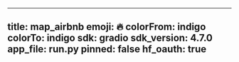 
---
title: map_airbnb 
emoji: 🔥
colorFrom: indigo
colorTo: indigo
sdk: gradio
sdk_version: 4.7.0
app_file: run.py
pinned: false
hf_oauth: true
---
